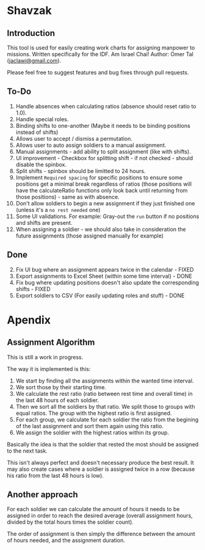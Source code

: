 # Shavzak
## Introduction
This tool is used for easily creating work charts for assigning manpower to missions. Written specifically for the IDF. Am Israel Chai!
Author: Omer Tal (jaclawi@gmail.com).

Please feel free to suggest features and bug fixes through pull requests.

## To-Do
1. Handle absences when calculating ratios (absence should reset ratio to 1.0). 
4. Handle special roles.
5. Binding shifts to one-another (Maybe it needs to be binding positions instead of shifts)
8. Allows user to accept / dismiss a permutation.
9. Allows user to auto assign soldiers to a manual assignment.
10. Manual assignments - add ability to split assignment (like with shifts).
11. UI improvement - Checkbox for splitting shift - if not checked - should disable the spinbox.
12. Split shifts - spinbox should be limitted to 24 hours.
13. Implement `Required spacing` for specific positions to ensure some positions get a minimal break regardless of ratios (those positions will have the calculateRatio functions only look back until returning from those positions) - same as with absence.
14. Don't allow soldiers to begin a new assignment if they just finished one (unless it's a `no rest needed` one)
15. Some UI validations. For example: Gray-out the `run` button if no positions and shifts are present.
16. When assigning a soldier - we should also take in consideration the future assignments (those assigned manually for example)

## Done
2. Fix UI bug where an assignment appears twice in the calendar - FIXED
3. Export assignments to Excel Sheet (within some time interval) - DONE
6. Fix bug where updating positions doesn't also update the corresponding shifts  - FIXED
7. Export soldiers to CSV (For easily updating roles and stuff) - DONE

# Apendix
## Assignment Algorithm
This is still a work in progress.

The way it is implemented is this:

1. We start by finding all the assignments within the wanted time interval.
2. We sort those by their starting time.
3. We calculate the rest ratio (ratio between rest time and overall time) in the last 48 hours of each soldier.
4. Then we sort all the soldiers by that ratio. We split those to groups with equal ratios. The group with the highest ratio is first assigned.
5. For each group, we calculate for each soldier the ratio from the begining of the last assignment and sort them again using this ratio.
6. We assign the soldier with the highest ratios within its group.

Basically the idea is that the soldier that rested the most should be assigned to the next task.

This isn't always perfect and doesn't necessary produce the best result.
It may also create cases where a soldier is assigned twice in a row (because his ratio from the last 48 hours is low).

## Another approach
For each soldier we can calculate the amount of hours it needs to be assigned in order to reach the desired average (overall assignment hours, divided by the total hours times the soldier count).

The order of assignment is then simply the difference between the amount of hours needed, and the assignment duration.